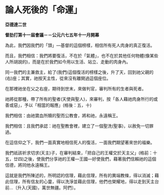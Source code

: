 # 論人死後的「命運」


**亞德達二世**

**督肋打第十一屆會議－－公元六七五年十一月開幕**





為此，我們因我們的「頭」—基督的這個榜樣，相信所有死人肉身的真正復活。

而且，我們相信：我們將要復活，不在於「氣體」，也不在於其他任何物體(像某些人所胡說的)，而是在於我們如今用以生活、站立、走動的肉身內。

同一我們的主兼救主，給了(我們)這個復活的榜樣之後，升了天，回到祂父親的(右)座；其實，祂按天主性，從來沒有離開過這個座位。

在那裡祂坐在父之右座，期待到世末，來做判官，審判所有的生者與死者。

祂將從那種，帶了所有的聖者(天使與聖人)，來審判，按「各人藉祂肉身所行的或善或惡」，予以「相當的報應」(格後：五，十)

我們相信：由祂寶血所贖的聖而公教會，將和祂，永遠稱王。

我們相信：且我們承認：祂在聖教會裡，建立了一個聖洗(聖事)，以赦免一切罪過。

在這信仰之下，我們一面真實地相信死人的復活，一面我們期望著來世的福樂。

我們祇該祈求切求(天主)子，在審判結束，「把自己的王權交於天主父」(格前：十五，廿四)之後，使我們分享祂的王權—王國—好使我們，藉著我們信賴祂的這個信德，將同他永遠稱王。

這就是我們所陳述的，所明認的信理，藉此信理，所有的異端教條，得以消滅；藉此信理，所有信友的心靈，得以洗淨並藉此信理，他們也榮耀地，得以走到天主台前…〔升入(天國)，萬世無疆。阿們〕。

